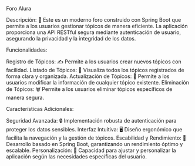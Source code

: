 Foro Alura 

Descripción:
🌟 Este es un moderno foro construido con Spring Boot que permite a los usuarios gestionar tópicos de manera eficiente. La aplicación proporciona una API RESTful segura mediante autenticación de usuario, asegurando la privacidad y la integridad de los datos.

Funcionalidades:

Registro de Tópicos: ✍️ Permite a los usuarios crear nuevos tópicos con facilidad.
Listado de Tópicos: 📜 Visualiza todos los tópicos registrados de forma clara y organizada.
Actualización de Tópicos: 🔄 Permite a los usuarios modificar la información de cualquier tópico existente.
Eliminación de Tópicos: 🗑️ Permite a los usuarios eliminar tópicos específicos de manera segura.

Características Adicionales:

Seguridad Avanzada: 🔒 Implementación robusta de autenticación para proteger los datos sensibles.
Interfaz Intuitiva: 🖥️ Diseño ergonómico que facilita la navegación y la gestión de tópicos.
Escabilidad y Rendimiento: 🚀 Desarrollo basado en Spring Boot, garantizando un rendimiento óptimo y escalable.
Personalización: 🎨 Capacidad para ajustar y personalizar la aplicación según las necesidades específicas del usuario.
